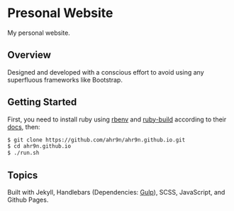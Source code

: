 # Presonal Website
My personal website. 

## Overview
Designed and developed with a conscious effort to avoid using any superfluous frameworks like Bootstrap. 

## Getting Started
First, you need to install ruby using [rbenv](https://github.com/rbenv/rbenv#readme) and [ruby-build](https://github.com/rbenv/ruby-build) according to their [docs](https://gorails.com/setup/ubuntu/), then:

```bash
$ git clone https://github.com/ahr9n/ahr9n.github.io.git
$ cd ahr9n.github.io
$ ./run.sh
```

## Topics
Built with Jekyll, Handlebars (Dependencies: [Gulp](https://gulpjs.com/)), SCSS, JavaScript, and Github Pages.